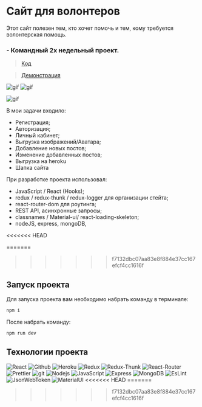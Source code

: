 # Сайт для волонтеров

<p> Этот сайт полезен тем, кто хочет помочь и тем, кому требуется волонтерская помощь.</p>

### - Командный 2х недельный проект.


> [Код](https://github.com/abuingush/Dobro)

> [Демонстрация](https://mern-dobro.herokuapp.com)

![gif](http://g.recordit.co/PSErdEdkyb.gif)
![gif](http://g.recordit.co/vnWefLC9GP.gif)

![gif](http://g.recordit.co/2mXUI7ymtl.gif)

В мои задачи входило:
- Регистрация;
- Авторизация;
- Личный кабинет;
- Выгрузка изображений/Аватара;
- Добавление новых постов;
- Изменение добавленных постов;
- Выгрузка на heroku
- Шапка сайта

При разработке проекта использовал:
- JavaScript / React (Hooks);
- redux / redux-thunk / redux-logger для организации стейта;
- react-router-dom для роутинга;
- REST API, асинхронные запросы;
- classnames / Material-ui/ react-loading-skeleton;
- nodeJS, express, mongoDB,

<<<<<<< HEAD

=======
>>>>>>> f7132dbc07aa83e8f884e37cc167efcf4cc1616f
## Запуск проекта

Для запуска проекта вам необходимо набрать команду в терминале:

```javascript
npm i
```

После набрать команду:

```javascript
npm run dev
```

## Технологии проекта

<p>
  <img alt="React" src="https://img.shields.io/badge/-React-45b8d8?style=for-the-badge&logo=react&logoColor=white" />
  <img alt="Github" src="https://img.shields.io/badge/-Github-black?style=for-the-badge&logo=github&logoColor=white" />
  <img alt="Heroku" src="https://img.shields.io/badge/-Heroku-764ABC?style=for-the-badge&logo=heroku&logoColor=white" />
  <img alt="Redux" src="https://img.shields.io/badge/-Redux-430098?style=for-the-badge&logo=redux&logoColor=white" />
  <img alt="Redux-Thunk" src="https://img.shields.io/badge/-Redux_Thunk-white?style=for-the-badge&logo=Redux&logoColor=430098" />
   <img alt="React-Router" src="https://img.shields.io/badge/-React_Router-black?style=for-the-badge&logo=react-router&logoColor=orange" />
  <img alt="Prettier" src="https://img.shields.io/badge/-Prettier-grey?style=for-the-badge&logo=Prettier&logoColor=orange" />
  <img alt="git" src="https://img.shields.io/badge/-Git-F05032?style=for-the-badge&logo=git&logoColor=white" />
  <img alt="Nodejs" src="https://img.shields.io/badge/-Nodejs-43853d?style=for-the-badge&logo=Node.js&logoColor=white" />
  <img alt="JavaScript" src="https://img.shields.io/badge/-JavaScript-yellow?style=for-the-badge&logo=JavaScript&logoColor=white" />
  <img alt="Express" src="https://img.shields.io/badge/-express-black?style=for-the-badge&logo=express&logoColor=white" />
    <img alt="MongoDB" src="https://img.shields.io/badge/-MongoDB-green?style=for-the-badge&logo=MongoDB&logoColor=white" />
    <img alt="EsLint" src="https://img.shields.io/badge/-EsLint-blue?style=for-the-badge&logo=EsLint&logoColor=white" />
    <img alt="JsonWebToken" src="https://img.shields.io/badge/-JsonWebToken-black?style=for-the-badge&logo=JsonWebToken&logoColor=white" />
    <img alt="MaterialUI" src="https://img.shields.io/badge/-MaterialUI-blue?style=for-the-badge&logo=MaterialUI&logoColor=white" />
<<<<<<< HEAD
=======
  
  </p>




>>>>>>> f7132dbc07aa83e8f884e37cc167efcf4cc1616f

  </p>
